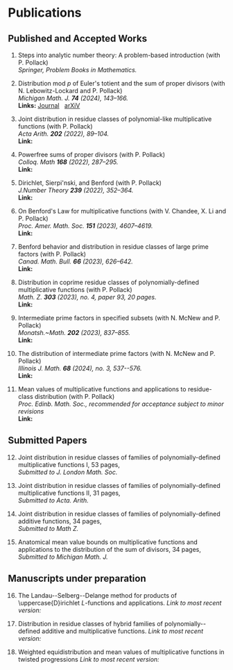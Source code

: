 # Publications
## Published and Accepted Works  

1. Steps into analytic number theory: A problem-based introduction (with P. Pollack)<br>
_Springer, Problem Books in Mathematics._  

2. Distribution mod $p$ of Euler's totient and the sum of proper divisors (with N. Lebowitz-Lockard and P. Pollack)<br>
_Michigan Math. J. **74** (2024), 143–166._ <br>
**Links:** [Journal](https://projecteuclid.org/journals/michigan-mathematical-journal/volume-74/issue-1/Distribution-mod-p-of-Eulers-Totient-and-the-Sum-of/10.1307/mmj/20216082.short) &nbsp;  [arXiV](https://arxiv.org/abs/2105.12850)

4. Joint distribution in residue classes of polynomial-like multiplicative functions (with P. Pollack) <br> 
_Acta Arith. **202** (2022), 89–104._ <br>
**Link:**

6. Powerfree sums of proper divisors (with P. Pollack) <br> 
_Colloq. Math **168** (2022), 287–295._ <br>
**Link:**

8. Dirichlet, Sierpi\'nski, and Benford (with P. Pollack) <br>
_J.Number Theory **239** (2022), 352–364._ <br>
**Link:**

10. On Benford's Law for multiplicative functions (with V. Chandee, X. Li and  P. Pollack) <br>
_Proc. Amer. Math. Soc. **151** (2023), 4607–4619._ <br>
**Link:**

12. Benford behavior and distribution in residue classes of large prime factors (with P. Pollack) <br>
_Canad. Math. Bull. **66** (2023), 626–642._ <br>
**Link:**

14. Distribution in coprime residue classes of polynomially-defined multiplicative functions (with P. Pollack) <br>
_Math. Z. **303** (2023), no. 4, paper 93, 20 pages._ <br>
**Link:**

16. Intermediate prime factors in specified subsets
(with N. McNew and P. Pollack) <br>
_Monatsh.~Math. **202** (2023), 837–855._ <br>
**Link:**

18. The distribution of intermediate prime factors (with N. McNew and P. Pollack) <br>
_Illinois J. Math. **68** (2024), no. 3, 537--576._ <br>
**Link:**

20. Mean values of multiplicative functions and applications to residue-class distribution (with P. Pollack) <br>
_Proc. Edinb. Math. Soc., recommended for acceptance subject to minor revisions_ <br>
**Link:**

## Submitted Papers
12. Joint distribution in residue classes of families of polynomially-defined multiplicative functions I, 53 pages, <br>
_Submitted to J. London Math. Soc._

13. Joint distribution in residue classes of families of polynomially-defined multiplicative functions II, 31 pages, <br>
_Submitted to Acta. Arith._

14. Joint distribution in residue classes of families of polynomially-defined additive functions, 34 pages, <br>
_Submitted to Math Z._

15. Anatomical mean value bounds on  multiplicative functions and applications to the distribution of the sum of divisors, 34 pages, <br>
_Submitted to Michigan Math. J._

## Manuscripts under preparation

16. The Landau--Selberg--Delange method for products of \uppercase{D}irichlet $L$-functions and applications.
_Link to most recent version:_

17. Distribution in residue classes of hybrid families of polynomially--defined additive and multiplicative functions.
_Link to most recent version:_

18. Weighted equidistribution and mean values of multiplicative functions in twisted progressions
_Link to most recent version:_ 

